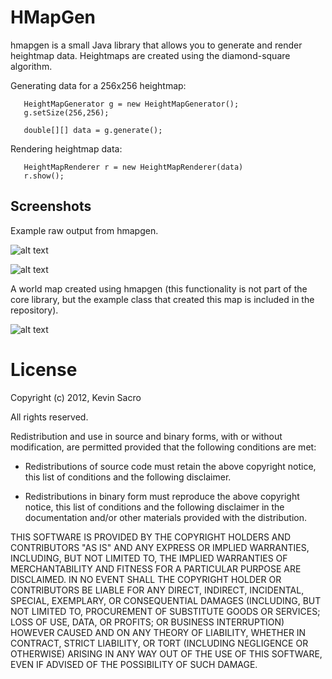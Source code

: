 # HMapGen

hmapgen is a small Java library that allows you to generate and render heightmap data. Heightmaps are created using the diamond-square algorithm.

Generating data for a 256x256 heightmap:
```
   HeightMapGenerator g = new HeightMapGenerator();
   g.setSize(256,256);

   double[][] data = g.generate();   
```

Rendering heightmap data:
```
   HeightMapRenderer r = new HeightMapRenderer(data)
   r.show();
```

## Screenshots

Example raw output from hmapgen.

![alt text](http://turtlesort.com/imgs/hmapgen_demo1.png "Example 1") 

![alt text](http://turtlesort.com/imgs/hmapgen_demo2.png "Example 2")


A world map created using hmapgen (this functionality is not part of the core library, but the example class that created this map is included in the repository).

![alt text](http://turtlesort.com/imgs/thumb_hmapgen.png "Example 3")

# License


Copyright (c) 2012, Kevin Sacro

All rights reserved.

Redistribution and use in source and binary forms, with or without modification,
are permitted provided that the following conditions are met:

* Redistributions of source code must retain the above copyright notice, this
  list of conditions and the following disclaimer.

* Redistributions in binary form must reproduce the above copyright notice, this
  list of conditions and the following disclaimer in the documentation and/or
  other materials provided with the distribution.

THIS SOFTWARE IS PROVIDED BY THE COPYRIGHT HOLDERS AND CONTRIBUTORS "AS IS" AND
ANY EXPRESS OR IMPLIED WARRANTIES, INCLUDING, BUT NOT LIMITED TO, THE IMPLIED
WARRANTIES OF MERCHANTABILITY AND FITNESS FOR A PARTICULAR PURPOSE ARE
DISCLAIMED. IN NO EVENT SHALL THE COPYRIGHT HOLDER OR CONTRIBUTORS BE LIABLE FOR
ANY DIRECT, INDIRECT, INCIDENTAL, SPECIAL, EXEMPLARY, OR CONSEQUENTIAL DAMAGES
(INCLUDING, BUT NOT LIMITED TO, PROCUREMENT OF SUBSTITUTE GOODS OR SERVICES;
LOSS OF USE, DATA, OR PROFITS; OR BUSINESS INTERRUPTION) HOWEVER CAUSED AND ON
ANY THEORY OF LIABILITY, WHETHER IN CONTRACT, STRICT LIABILITY, OR TORT
(INCLUDING NEGLIGENCE OR OTHERWISE) ARISING IN ANY WAY OUT OF THE USE OF THIS
SOFTWARE, EVEN IF ADVISED OF THE POSSIBILITY OF SUCH DAMAGE.
